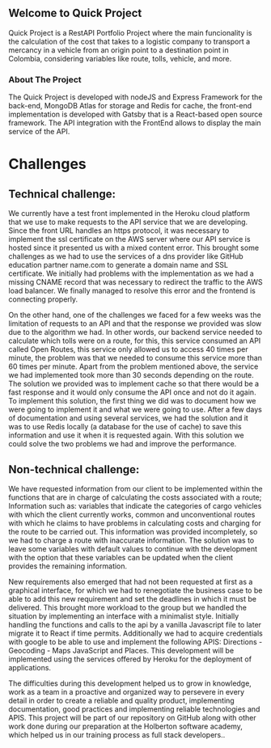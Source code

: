 ## Welcome to Quick Project

Quick Project is a RestAPI Portfolio Project where the main funcionality is the calculation of the cost that takes to a logistic company to transport a mercancy in a vehicle from an origin point to a destination point in Colombia, considering variables like route, tolls, vehicle, and more.

### About The Project

The Quick Project is developed with nodeJS and Express Framework for the back-end, MongoDB Atlas for storage and Redis for cache, the front-end implementation is developed with Gatsby that is a React-based open source framework. The API integration with the FrontEnd allows to display the main service of the API.

# Challenges
## Technical challenge:
We currently have a test front implemented in the Heroku cloud platform that we use to make requests to the API service that we are developing.
Since the front URL handles an https protocol, it was necessary to implement the ssl certificate on the AWS server where our API service is hosted since it presented us with a mixed content error. This brought some challenges as we had to use the services of a dns provider like GitHub education partner name.com to generate a domain name and SSL certificate. We initially had problems with the implementation as we had a missing CNAME record that was necessary to redirect the traffic to the AWS load balancer. We finally managed to resolve this error and the frontend is connecting properly.

On the other hand, one of the challenges we faced for a few weeks was the limitation of requests to an API and that the response we provided was slow due to the algorithm we had. In other words, our backend service needed to calculate which tolls were on a route, for this, this service consumed an API called Open Routes, this service only allowed us to access 40 times per minute, the problem was that we needed to consume this service more than 60 times per minute. Apart from the problem mentioned above, the service we had implemented took more than 30 seconds depending on the route. The solution we provided was to implement cache so that there would be a fast response and it would only consume the API once and not do it again. To implement this solution, the first thing we did was to document how we were going to implement it and what we were going to use. After a few days of documentation and using several services, we had the solution and it was to use Redis locally (a database for the use of cache) to save this information and use it when it is requested again. With this solution we could solve the two problems we had and improve the performance.


## Non-technical challenge:
We have requested information from our client to be implemented within the functions that are in charge of calculating the costs associated with a route; Information such as: variables that indicate the categories of cargo vehicles with which the client currently works, common and unconventional routes with which he claims to have problems in calculating costs and charging for the route to be carried out.
This information was provided incompletely, so we had to charge a route with inaccurate information. The solution was to leave some variables with default values to continue with the development with the option that these variables can be updated when the client provides the remaining information.

New requirements also emerged that had not been requested at first as a graphical interface, for which we had to renegotiate the business case to be able to add this new requirement and set the deadlines in which it must be delivered. This brought more workload to the group but we handled the situation by implementing an interface with a minimalist style. Initially handling the functions and calls to the api by a vanilla Javascript file to later migrate it to React if time permits.
Additionally we had to acquire credentials with google to be able to use and implement the following APIS: Directions - Geocoding - Maps JavaScript and Places. This development will be implemented using the services offered by Heroku for the deployment of applications.


The difficulties during this development helped us to grow in knowledge, work as a team in a proactive
and organized way to persevere in every detail in order to create a reliable and quality product,
implementing documentation, good practices and implementing reliable technologies and APIS.
This project will be part of our repository on GitHub along with other work done during our preparation
at the Holberton software academy, which helped us in our training process as full stack developers..

